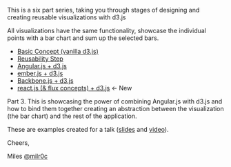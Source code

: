 This is a six part series, taking you through stages of designing and creating reusable visualizations with d3.js

All visualizations have the same functionality, showcase the individual points with a bar chart and sum up the selected bars.

* [Basic Concept (vanilla d3.js)](http://bl.ocks.org/milroc/5518052)
* [Reusability Step](http://bl.ocks.org/milroc/5519642)
* [Angular.js + d3.js](http://bl.ocks.org/milroc/5519819)
* [ember.js + d3.js](http://bl.ocks.org/milroc/5520449)
* [Backbone.js + d3.js](http://bl.ocks.org/milroc/5522467)
* [react.js (& flux concepts) + d3.js](http://bl.ocks.org/milroc/d22bbf92231876505e5d) <- New

Part 3. This is showcasing the power of combining Angular.js with d3.js and how to bind them together creating an abstraction between the visualization (the bar chart) and the rest of the application.

These are examples created for a talk ([slides](http://bl.ocks.org/milroc/raw/5553051/#0) and [video](http://www.youtube.com/watch?v=Hd2rye9a9kk&feature=share&list=PL3WYihaRBvvs6mYqqEdehX1HiUdu-YPMN)).

Cheers,

Miles
[@milr0c](https://twitter.com/Milr0c)